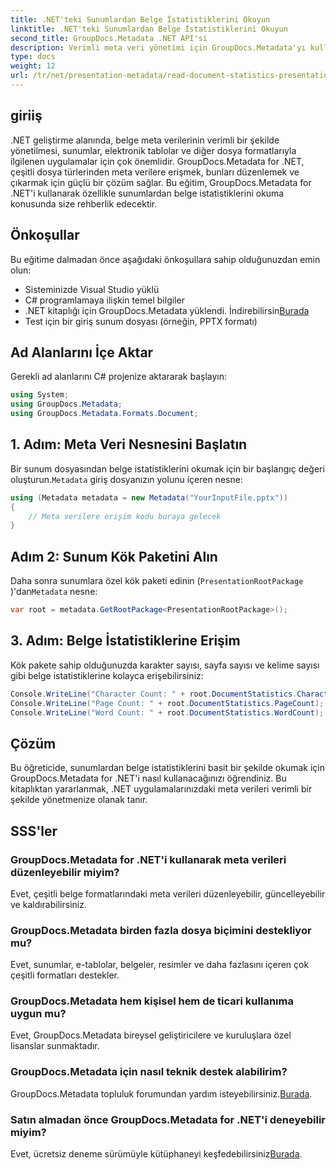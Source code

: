 ```yaml
---
title: .NET'teki Sunumlardan Belge İstatistiklerini Okuyun
linktitle: .NET'teki Sunumlardan Belge İstatistiklerini Okuyun
second_title: GroupDocs.Metadata .NET API'si
description: Verimli meta veri yönetimi için GroupDocs.Metadata'yı kullanarak .NET'teki sunumlardan belge istatistiklerini nasıl okuyacağınızı öğrenin.
type: docs
weight: 12
url: /tr/net/presentation-metadata/read-document-statistics-presentations/
---
```

## giriiş
.NET geliştirme alanında, belge meta verilerinin verimli bir şekilde yönetilmesi, sunumlar, elektronik tablolar ve diğer dosya formatlarıyla ilgilenen uygulamalar için çok önemlidir. GroupDocs.Metadata for .NET, çeşitli dosya türlerinden meta verilere erişmek, bunları düzenlemek ve çıkarmak için güçlü bir çözüm sağlar. Bu eğitim, GroupDocs.Metadata for .NET'i kullanarak özellikle sunumlardan belge istatistiklerini okuma konusunda size rehberlik edecektir.
## Önkoşullar
Bu eğitime dalmadan önce aşağıdaki önkoşullara sahip olduğunuzdan emin olun:
- Sisteminizde Visual Studio yüklü
- C# programlamaya ilişkin temel bilgiler
- .NET kitaplığı için GroupDocs.Metadata yüklendi. İndirebilirsin[Burada](https://releases.groupdocs.com/metadata/net/)
- Test için bir giriş sunum dosyası (örneğin, PPTX formatı)

## Ad Alanlarını İçe Aktar
Gerekli ad alanlarını C# projenize aktararak başlayın:
```csharp
using System;
using GroupDocs.Metadata;
using GroupDocs.Metadata.Formats.Document;
```
## 1. Adım: Meta Veri Nesnesini Başlatın
 Bir sunum dosyasından belge istatistiklerini okumak için bir başlangıç değeri oluşturun.`Metadata` giriş dosyanızın yolunu içeren nesne:
```csharp
using (Metadata metadata = new Metadata("YourInputFile.pptx"))
{
    // Meta verilere erişim kodu buraya gelecek
}
```
## Adım 2: Sunum Kök Paketini Alın
Daha sonra sunumlara özel kök paketi edinin (`PresentationRootPackage` )'dan`Metadata` nesne:
```csharp
var root = metadata.GetRootPackage<PresentationRootPackage>();
```
## 3. Adım: Belge İstatistiklerine Erişim
Kök pakete sahip olduğunuzda karakter sayısı, sayfa sayısı ve kelime sayısı gibi belge istatistiklerine kolayca erişebilirsiniz:
```csharp
Console.WriteLine("Character Count: " + root.DocumentStatistics.CharacterCount);
Console.WriteLine("Page Count: " + root.DocumentStatistics.PageCount);
Console.WriteLine("Word Count: " + root.DocumentStatistics.WordCount);
```

## Çözüm
Bu öğreticide, sunumlardan belge istatistiklerini basit bir şekilde okumak için GroupDocs.Metadata for .NET'i nasıl kullanacağınızı öğrendiniz. Bu kitaplıktan yararlanmak, .NET uygulamalarınızdaki meta verileri verimli bir şekilde yönetmenize olanak tanır.

## SSS'ler
### GroupDocs.Metadata for .NET'i kullanarak meta verileri düzenleyebilir miyim?
Evet, çeşitli belge formatlarındaki meta verileri düzenleyebilir, güncelleyebilir ve kaldırabilirsiniz.
### GroupDocs.Metadata birden fazla dosya biçimini destekliyor mu?
Evet, sunumlar, e-tablolar, belgeler, resimler ve daha fazlasını içeren çok çeşitli formatları destekler.
### GroupDocs.Metadata hem kişisel hem de ticari kullanıma uygun mu?
Evet, GroupDocs.Metadata bireysel geliştiricilere ve kuruluşlara özel lisanslar sunmaktadır.
### GroupDocs.Metadata için nasıl teknik destek alabilirim?
 GroupDocs.Metadata topluluk forumundan yardım isteyebilirsiniz.[Burada](https://forum.groupdocs.com/c/metadata/14).
### Satın almadan önce GroupDocs.Metadata for .NET'i deneyebilir miyim?
 Evet, ücretsiz deneme sürümüyle kütüphaneyi keşfedebilirsiniz[Burada](https://releases.groupdocs.com/).